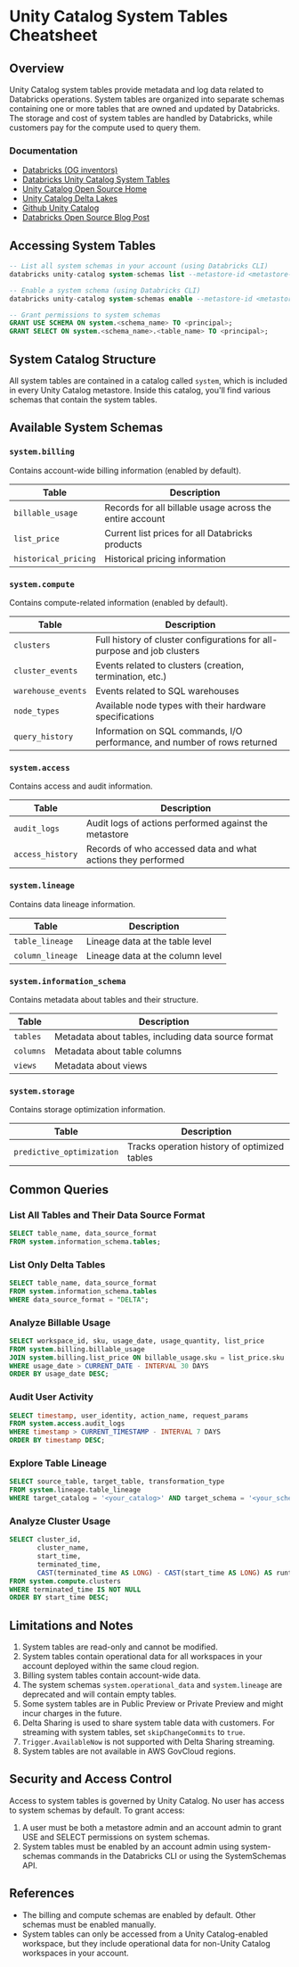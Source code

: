 # Unity Catalog System Tables Cheatsheet

## Overview

Unity Catalog system tables provide metadata and log data related to Databricks operations. System tables are organized into separate schemas containing one or more tables that are owned and updated by Databricks. The storage and cost of system tables are handled by Databricks, while customers pay for the compute used to query them.

### Documentation
- [Databricks (OG inventors)](https://docs.databricks.com/aws/en/data-governance/unity-catalog#metastores)
- [Databricks Unity Catalog System Tables](https://docs.databricks.com/aws/en/admin/system-tables/)
- [Unity Catalog Open Source Home](https://www.unitycatalog.io/)
- [Unity Catalog Delta Lakes](https://docs.unitycatalog.io/usage/tables/deltalake/)
- [Github Unity Catalog](https://github.com/unitycatalog/unitycatalog/tree/main)
- [Databricks Open Source Blog Post](https://www.databricks.com/blog/open-sourcing-unity-catalog)

## Accessing System Tables

```sql
-- List all system schemas in your account (using Databricks CLI)
databricks unity-catalog system-schemas list --metastore-id <metastore-id>

-- Enable a system schema (using Databricks CLI)
databricks unity-catalog system-schemas enable --metastore-id <metastore-id> --schema <SCHEMA_NAME>

-- Grant permissions to system schemas
GRANT USE SCHEMA ON system.<schema_name> TO <principal>;
GRANT SELECT ON system.<schema_name>.<table_name> TO <principal>;
```

## System Catalog Structure

All system tables are contained in a catalog called `system`, which is included in every Unity Catalog metastore. Inside this catalog, you'll find various schemas that contain the system tables.

## Available System Schemas

### `system.billing`

Contains account-wide billing information (enabled by default).

| Table | Description |
|-------|-------------|
| `billable_usage` | Records for all billable usage across the entire account |
| `list_price` | Current list prices for all Databricks products |
| `historical_pricing` | Historical pricing information |

### `system.compute`

Contains compute-related information (enabled by default).

| Table | Description |
|-------|-------------|
| `clusters` | Full history of cluster configurations for all-purpose and job clusters |
| `cluster_events` | Events related to clusters (creation, termination, etc.) |
| `warehouse_events` | Events related to SQL warehouses |
| `node_types` | Available node types with their hardware specifications |
| `query_history` | Information on SQL commands, I/O performance, and number of rows returned |

### `system.access`

Contains access and audit information.

| Table | Description |
|-------|-------------|
| `audit_logs` | Audit logs of actions performed against the metastore |
| `access_history` | Records of who accessed data and what actions they performed |

### `system.lineage`

Contains data lineage information.

| Table | Description |
|-------|-------------|
| `table_lineage` | Lineage data at the table level |
| `column_lineage` | Lineage data at the column level |

### `system.information_schema`

Contains metadata about tables and their structure.

| Table | Description |
|-------|-------------|
| `tables` | Metadata about tables, including data source format |
| `columns` | Metadata about table columns |
| `views` | Metadata about views |

### `system.storage`

Contains storage optimization information.

| Table | Description |
|-------|-------------|
| `predictive_optimization` | Tracks operation history of optimized tables |

## Common Queries

### List All Tables and Their Data Source Format

```sql
SELECT table_name, data_source_format 
FROM system.information_schema.tables;
```

### List Only Delta Tables

```sql
SELECT table_name, data_source_format 
FROM system.information_schema.tables 
WHERE data_source_format = "DELTA";
```

### Analyze Billable Usage

```sql
SELECT workspace_id, sku, usage_date, usage_quantity, list_price
FROM system.billing.billable_usage
JOIN system.billing.list_price ON billable_usage.sku = list_price.sku
WHERE usage_date > CURRENT_DATE - INTERVAL 30 DAYS
ORDER BY usage_date DESC;
```

### Audit User Activity

```sql
SELECT timestamp, user_identity, action_name, request_params
FROM system.access.audit_logs
WHERE timestamp > CURRENT_TIMESTAMP - INTERVAL 7 DAYS
ORDER BY timestamp DESC;
```

### Explore Table Lineage

```sql
SELECT source_table, target_table, transformation_type
FROM system.lineage.table_lineage
WHERE target_catalog = '<your_catalog>' AND target_schema = '<your_schema>';
```

### Analyze Cluster Usage

```sql
SELECT cluster_id, 
       cluster_name, 
       start_time, 
       terminated_time, 
       CAST(terminated_time AS LONG) - CAST(start_time AS LONG) AS runtime_seconds
FROM system.compute.clusters
WHERE terminated_time IS NOT NULL
ORDER BY start_time DESC;
```

## Limitations and Notes

1. System tables are read-only and cannot be modified.
2. System tables contain operational data for all workspaces in your account deployed within the same cloud region.
3. Billing system tables contain account-wide data.
4. The system schemas `system.operational_data` and `system.lineage` are deprecated and will contain empty tables.
5. Some system tables are in Public Preview or Private Preview and might incur charges in the future.
6. Delta Sharing is used to share system table data with customers. For streaming with system tables, set `skipChangeCommits` to `true`.
7. `Trigger.AvailableNow` is not supported with Delta Sharing streaming.
8. System tables are not available in AWS GovCloud regions.

## Security and Access Control

Access to system tables is governed by Unity Catalog. No user has access to system schemas by default. To grant access:

1. A user must be both a metastore admin and an account admin to grant USE and SELECT permissions on system schemas.
2. System tables must be enabled by an account admin using system-schemas commands in the Databricks CLI or using the SystemSchemas API.

## References

- The billing and compute schemas are enabled by default. Other schemas must be enabled manually.
- System tables can only be accessed from a Unity Catalog-enabled workspace, but they include operational data for non-Unity Catalog workspaces in your account.
